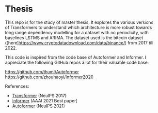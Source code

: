 # Thesis

This repo is for the study of master thesis. 
It explores the various versions of Transformers to understand which architecture is more robust towards long range dependency modelling for a dataset with no periodicity, with baselines LSTMS and ARIMA. The dataset used is the bitcoin dataset ([here]https://www.cryptodatadownload.com/data/binance/) from 2017 till 2022.

This code is inspired from the code base of Autoformer and Informer. 
I appreciate the following GitHub repos a lot for their valuable code base:

https://github.com/thuml/Autoformer <br/>
https://github.com/zhouhaoyi/Informer2020



References:
- [Transformer](https://arxiv.org/abs/1706.03762) (NeuIPS 2017)
- [Informer](https://arxiv.org/abs/2012.07436) (AAAI 2021 Best paper)
- [Autoformer](https://arxiv.org/abs/2106.13008) (NeuIPS 2021)








